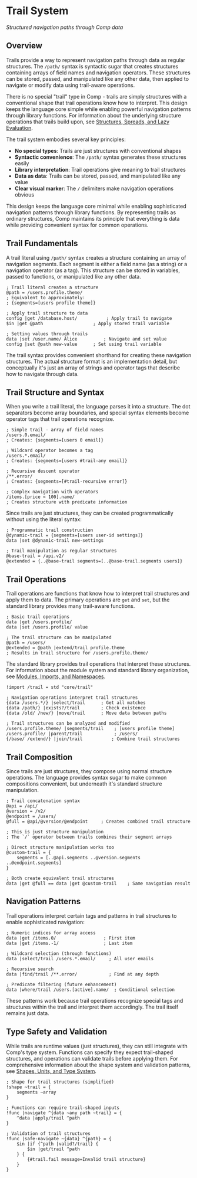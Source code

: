 # Trail System

*Structured navigation paths through Comp data*

## Overview

Trails provide a way to represent navigation paths through data as regular structures. The `/path/` syntax is syntactic sugar that creates structures containing arrays of field names and navigation operators. These structures can be stored, passed, and manipulated like any other data, then applied to navigate or modify data using trail-aware operations.

There is no special "trail" type in Comp - trails are simply structures with a conventional shape that trail operations know how to interpret. This design keeps the language core simple while enabling powerful navigation patterns through library functions. For information about the underlying structure operations that trails build upon, see [Structures, Spreads, and Lazy Evaluation](structure.md).

The trail system embodies several key principles:

- **No special types**: Trails are just structures with conventional shapes
- **Syntactic convenience**: The `/path/` syntax generates these structures easily
- **Library interpretation**: Trail operations give meaning to trail structures  
- **Data as data**: Trails can be stored, passed, and manipulated like any value
- **Clear visual marker**: The `/` delimiters make navigation operations obvious

This design keeps the language core minimal while enabling sophisticated navigation patterns through library functions. By representing trails as ordinary structures, Comp maintains its principle that everything is data while providing convenient syntax for common operations.

## Trail Fundamentals

A trail literal using `/path/` syntax creates a structure containing an array of navigation segments. Each segment is either a field name (as a string) or a navigation operator (as a tag). This structure can be stored in variables, passed to functions, or manipulated like any other data.

```comp
; Trail literal creates a structure
@path = /users.profile.theme/
; Equivalent to approximately:
; {segments=[users profile theme]}

; Apply trail structure to data
config |get /database.host/           ; Apply trail to navigate
$in |get @path                   ; Apply stored trail variable

; Setting values through trails
data |set /user.name/ Alice          ; Navigate and set value
config |set @path new-value      ; Set using trail variable
```

The trail syntax provides convenient shorthand for creating these navigation structures. The actual structure format is an implementation detail, but conceptually it's just an array of strings and operator tags that describe how to navigate through data.

## Trail Structure and Syntax

When you write a trail literal, the language parses it into a structure. The dot separators become array boundaries, and special syntax elements become operator tags that trail operations recognize.

```comp
; Simple trail - array of field names
/users.0.email/
; Creates: {segments=[users 0 email]}

; Wildcard operator becomes a tag
/users.*.email/
; Creates: {segments=[users #trail-any email]}

; Recursive descent operator
/**.error/
; Creates: {segments=[#trail-recursive error]}

; Complex navigation with operators
/items.[price < 100].name/
; Creates structure with predicate information
```

Since trails are just structures, they can be created programmatically without using the literal syntax:

```comp
; Programmatic trail construction
@dynamic-trail = {segments=[users user-id settings]}
data |set @dynamic-trail new-settings

; Trail manipulation as regular structures
@base-trail = /api.v2/
@extended = {..@base-trail segments=[..@base-trail.segments users]}
```

## Trail Operations

Trail operations are functions that know how to interpret trail structures and apply them to data. The primary operations are `get` and `set`, but the standard library provides many trail-aware functions.

```comp
; Basic trail operations
data |get /users.profile/
data |set /users.profile/ value

; The trail structure can be manipulated
@path = /users/
@extended = @path |extend/trail profile.theme
; Results in trail structure for /users.profile.theme/
```

The standard library provides trail operations that interpret these structures. For information about the module system and standard library organization, see [Modules, Imports, and Namespaces](module.md).

```comp
!import /trail = std "core/trail"

; Navigation operations interpret trail structures
{data /users.*/} |select/trail      ; Get all matches
{data /path/} |exists?/trail        ; Check existence
{data /old/ /new/} |move/trail      ; Move data between paths

; Trail structures can be analyzed and modified
/users.profile.theme/ |segments/trail    ; [users profile theme]
/users.profile/ |parent/trail            ; /users/
{/base/ /extend/} |join/trail           ; Combine trail structures
```

## Trail Composition

Since trails are just structures, they compose using normal structure operations. The language provides syntax sugar to make common compositions convenient, but underneath it's standard structure manipulation.

```comp
; Trail concatenation syntax
@api = /api/
@version = /v2/
@endpoint = /users/
@full = @api/@version/@endpoint     ; Creates combined trail structure

; This is just structure manipulation
; The `/` operator between trails combines their segment arrays

; Direct structure manipulation works too
@custom-trail = {
    segments = [..@api.segments ..@version.segments ..@endpoint.segments]
}

; Both create equivalent trail structures
data |get @full == data |get @custom-trail    ; Same navigation result
```

## Navigation Patterns

Trail operations interpret certain tags and patterns in trail structures to enable sophisticated navigation:

```comp
; Numeric indices for array access
data |get /items.0/                  ; First item
data |get /items.-1/                 ; Last item

; Wildcard selection (through functions)
data |select/trail /users.*.email/     ; All user emails

; Recursive search
data |find/trail /**.error/            ; Find at any depth

; Predicate filtering (future enhancement)
data |where/trail /users.[active].name/  ; Conditional selection
```

These patterns work because trail operations recognize special tags and structures within the trail and interpret them accordingly. The trail itself remains just data.

## Type Safety and Validation

While trails are runtime values (just structures), they can still integrate with Comp's type system. Functions can specify they expect trail-shaped structures, and operations can validate trails before applying them. For comprehensive information about the shape system and validation patterns, see [Shapes, Units, and Type System](shape.md).

```comp
; Shape for trail structures (simplified)
!shape ~trail = {
    segments ~array
}

; Functions can require trail-shaped inputs
!func |navigate ^{data ~any path ~trail} = {
    ^data |apply/trail ^path
}

; Validation of trail structures
!func |safe-navigate ~{data} ^{path} = {
    $in |if {^path |valid?/trail} {
        $in |get/trail ^path
    } {
        {#trail.fail message=Invalid trail structure}
    }
}
```
